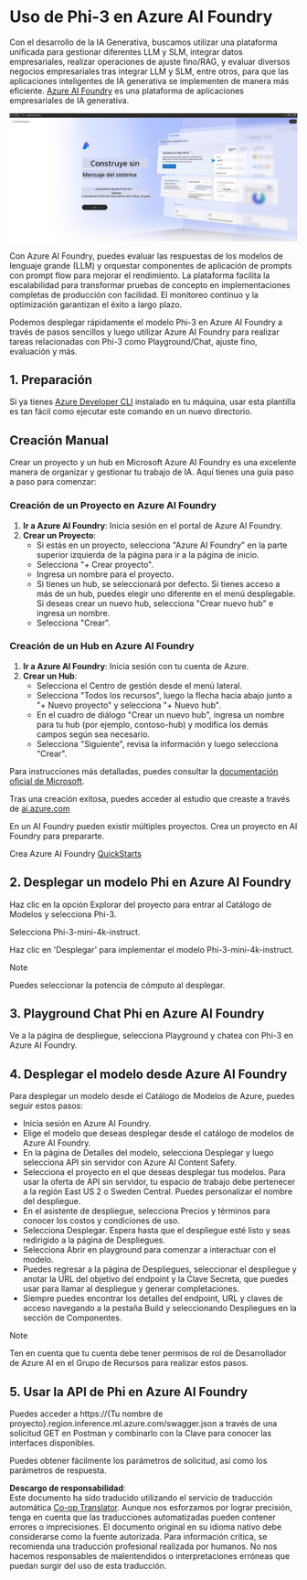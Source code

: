 <!--
CO_OP_TRANSLATOR_METADATA:
{
  "original_hash": "3a1e48b628022485aac989c9f733e792",
  "translation_date": "2025-03-27T13:19:19+00:00",
  "source_file": "md\\02.QuickStart\\AzureAIFoundry_QuickStart.md",
  "language_code": "es"
}
-->
# **Uso de Phi-3 en Azure AI Foundry**

Con el desarrollo de la IA Generativa, buscamos utilizar una plataforma unificada para gestionar diferentes LLM y SLM, integrar datos empresariales, realizar operaciones de ajuste fino/RAG, y evaluar diversos negocios empresariales tras integrar LLM y SLM, entre otros, para que las aplicaciones inteligentes de IA generativa se implementen de manera más eficiente. [Azure AI Foundry](https://ai.azure.com) es una plataforma de aplicaciones empresariales de IA generativa.

![aistudo](../../../../translated_images/aifoundry_home.ffa4fe13d11f26171097f8666a1db96ac0979ffa1adde80374c60d1136c7e1de.es.png)

Con Azure AI Foundry, puedes evaluar las respuestas de los modelos de lenguaje grande (LLM) y orquestar componentes de aplicación de prompts con prompt flow para mejorar el rendimiento. La plataforma facilita la escalabilidad para transformar pruebas de concepto en implementaciones completas de producción con facilidad. El monitoreo continuo y la optimización garantizan el éxito a largo plazo.

Podemos desplegar rápidamente el modelo Phi-3 en Azure AI Foundry a través de pasos sencillos y luego utilizar Azure AI Foundry para realizar tareas relacionadas con Phi-3 como Playground/Chat, ajuste fino, evaluación y más.

## **1. Preparación**

Si ya tienes [Azure Developer CLI](https://learn.microsoft.com/azure/developer/azure-developer-cli/overview?WT.mc_id=aiml-138114-kinfeylo) instalado en tu máquina, usar esta plantilla es tan fácil como ejecutar este comando en un nuevo directorio.

## Creación Manual

Crear un proyecto y un hub en Microsoft Azure AI Foundry es una excelente manera de organizar y gestionar tu trabajo de IA. Aquí tienes una guía paso a paso para comenzar:

### Creación de un Proyecto en Azure AI Foundry

1. **Ir a Azure AI Foundry**: Inicia sesión en el portal de Azure AI Foundry.
2. **Crear un Proyecto**:
   - Si estás en un proyecto, selecciona "Azure AI Foundry" en la parte superior izquierda de la página para ir a la página de inicio.
   - Selecciona "+ Crear proyecto".
   - Ingresa un nombre para el proyecto.
   - Si tienes un hub, se seleccionará por defecto. Si tienes acceso a más de un hub, puedes elegir uno diferente en el menú desplegable. Si deseas crear un nuevo hub, selecciona "Crear nuevo hub" e ingresa un nombre.
   - Selecciona "Crear".

### Creación de un Hub en Azure AI Foundry

1. **Ir a Azure AI Foundry**: Inicia sesión con tu cuenta de Azure.
2. **Crear un Hub**:
   - Selecciona el Centro de gestión desde el menú lateral.
   - Selecciona "Todos los recursos", luego la flecha hacia abajo junto a "+ Nuevo proyecto" y selecciona "+ Nuevo hub".
   - En el cuadro de diálogo "Crear un nuevo hub", ingresa un nombre para tu hub (por ejemplo, contoso-hub) y modifica los demás campos según sea necesario.
   - Selecciona "Siguiente", revisa la información y luego selecciona "Crear".

Para instrucciones más detalladas, puedes consultar la [documentación oficial de Microsoft](https://learn.microsoft.com/azure/ai-studio/how-to/create-projects).

Tras una creación exitosa, puedes acceder al estudio que creaste a través de [ai.azure.com](https://ai.azure.com/)

En un AI Foundry pueden existir múltiples proyectos. Crea un proyecto en AI Foundry para prepararte.

Crea Azure AI Foundry [QuickStarts](https://learn.microsoft.com/azure/ai-studio/quickstarts/get-started-code)

## **2. Desplegar un modelo Phi en Azure AI Foundry**

Haz clic en la opción Explorar del proyecto para entrar al Catálogo de Modelos y selecciona Phi-3.

Selecciona Phi-3-mini-4k-instruct.

Haz clic en 'Desplegar' para implementar el modelo Phi-3-mini-4k-instruct.

> [!NOTE]
>
> Puedes seleccionar la potencia de cómputo al desplegar.

## **3. Playground Chat Phi en Azure AI Foundry**

Ve a la página de despliegue, selecciona Playground y chatea con Phi-3 en Azure AI Foundry.

## **4. Desplegar el modelo desde Azure AI Foundry**

Para desplegar un modelo desde el Catálogo de Modelos de Azure, puedes seguir estos pasos:

- Inicia sesión en Azure AI Foundry.
- Elige el modelo que deseas desplegar desde el catálogo de modelos de Azure AI Foundry.
- En la página de Detalles del modelo, selecciona Desplegar y luego selecciona API sin servidor con Azure AI Content Safety.
- Selecciona el proyecto en el que deseas desplegar tus modelos. Para usar la oferta de API sin servidor, tu espacio de trabajo debe pertenecer a la región East US 2 o Sweden Central. Puedes personalizar el nombre del despliegue.
- En el asistente de despliegue, selecciona Precios y términos para conocer los costos y condiciones de uso.
- Selecciona Desplegar. Espera hasta que el despliegue esté listo y seas redirigido a la página de Despliegues.
- Selecciona Abrir en playground para comenzar a interactuar con el modelo.
- Puedes regresar a la página de Despliegues, seleccionar el despliegue y anotar la URL del objetivo del endpoint y la Clave Secreta, que puedes usar para llamar al despliegue y generar completaciones.
- Siempre puedes encontrar los detalles del endpoint, URL y claves de acceso navegando a la pestaña Build y seleccionando Despliegues en la sección de Componentes.

> [!NOTE]
> Ten en cuenta que tu cuenta debe tener permisos de rol de Desarrollador de Azure AI en el Grupo de Recursos para realizar estos pasos.

## **5. Usar la API de Phi en Azure AI Foundry**

Puedes acceder a https://{Tu nombre de proyecto}.region.inference.ml.azure.com/swagger.json a través de una solicitud GET en Postman y combinarlo con la Clave para conocer las interfaces disponibles.

Puedes obtener fácilmente los parámetros de solicitud, así como los parámetros de respuesta.

**Descargo de responsabilidad**:  
Este documento ha sido traducido utilizando el servicio de traducción automática [Co-op Translator](https://github.com/Azure/co-op-translator). Aunque nos esforzamos por lograr precisión, tenga en cuenta que las traducciones automatizadas pueden contener errores o imprecisiones. El documento original en su idioma nativo debe considerarse como la fuente autorizada. Para información crítica, se recomienda una traducción profesional realizada por humanos. No nos hacemos responsables de malentendidos o interpretaciones erróneas que puedan surgir del uso de esta traducción.